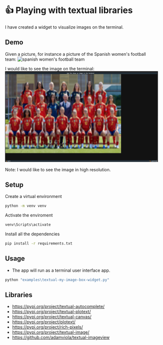 # 👍 Playing with textual libraries

I have created a widget to visualize images on the terminal.

## Demo
Given a picture, for instance a picture of the Spanish women's football team:
![spanish women's football team](https://github.com/pilarcode/textual-image-widget-lab/blob/master/data/world_champions.jpg)

 I would like to see the image on the terminal:
![demo](demos/demo_custom_image_box_widget.png)

Note: I would like to see the image in high resolution.

## Setup

Create a virtual environment
```bash
python -m venv venv
```

Activate the enviroment
```bash
venv\Scripts\activate
```

Install all the dependencies
```bash
pip install -r requirements.txt
```

## Usage


* The app will run as a terminal user interface app.
```bash
python "examples\textual-my-image-box-widget.py"
```


## Libraries 
- https://pypi.org/project/textual-autocomplete/
- https://pypi.org/project/textual-plotext/
- https://pypi.org/project/textual-canvas/
- https://pypi.org/project/plotext/
- https://pypi.org/project/rich-pixels/
- https://pypi.org/project/textual-image/
- https://github.com/adamviola/textual-imageview  
